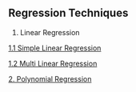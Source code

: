 ## Regression Techniques

1. Linear Regression

  [1.1 Simple Linear Regression](Simple_Linear_Regression)
  
  [1.2 Multi Linear Regression](Multi_Linear_Regression)
  
[2. Polynomial Regression](Polynomial_Regression)
